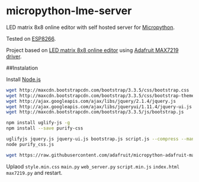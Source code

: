 # micropython-lme-server
LED matrix 8x8 online editor with self hosted server for [Micropython](https://micropython.org/).

Tested on [ESP8266](https://en.wikipedia.org/wiki/ESP8266).

Project based on [LED matrix 8x8 online editor](https://github.com/xantorohara/led-matrix-editor) using [Adafruit MAX7219 driver](https://github.com/adafruit/micropython-adafruit-max7219).

##Instalation

Install [Node.js](https://nodejs.org/)

```bash
wget http://maxcdn.bootstrapcdn.com/bootstrap/3.3.5/css/bootstrap.css
wget http://maxcdn.bootstrapcdn.com/bootstrap/3.3.5/css/bootstrap-theme.css
wget http://ajax.googleapis.com/ajax/libs/jquery/2.1.4/jquery.js
wget http://ajax.googleapis.com/ajax/libs/jqueryui/1.11.4/jquery-ui.js
wget http://maxcdn.bootstrapcdn.com/bootstrap/3.3.5/js/bootstrap.js

npm install uglify-js -g
npm install --save purify-css

uglifyjs jquery.js jquery-ui.js bootstrap.js script.js --compress --mangle -o script.min.js 
node purify_css.js

wget https://raw.githubusercontent.com/adafruit/micropython-adafruit-max7219/master/max7219.py
```

Uplaod `style.min.css` `main.py` `web_server.py` `script.min.js` `index.html` `max7219.py` and restart.
